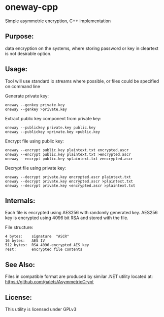 oneway-cpp
==========

Simple asymmetric encryption, C++ implementation

Purpose:
-------------------------

data encryption on the systems, where storing password or key in cleartext is not desirable option.


Usage:
-------------------------

Tool will use standard io streams where possible, or files could be specified on command line

Generate private key:

	oneway --genkey private.key
	oneway --genkey >private.key

Extract public key component from private key:

	oneway --publickey private.key public.key
	oneway --publickey <private.key >public.key

Encrypt file using public key:   

	oneway --encrypt public.key plaintext.txt encrypted.ascr
	oneway --encrypt public.key plaintext.txt >encrypted.ascr
	oneway --encrypt public.key <plaintext.txt >encrypted.ascr
   
Decrypt file using private key:

	oneway --decrypt private.key encrypted.ascr plaintext.txt
	oneway --decrypt private.key encrypted.ascr >plaintext.txt
	oneway --decrypt private.key <encrypted.ascr >plaintext.txt


Internals:
-------------------------

Each file is encrypted using AES256 with randomly generated key. AES256 key is encrypted using 4096
bit RSA and stored with the file.

File structure:

	4 bytes:    signature  "ASCR"
	16 bytes:   AES IV
	512 bytes:  RSA 4096-encrypted AES key
	rest:       encrypted file contents


See Also:
-------------------------

Files in compatible format are produced by similar .NET utility located at:
https://github.com/galets/AsymmetricCrypt

License:
-------------------------

This utility is licensed under GPLv3

